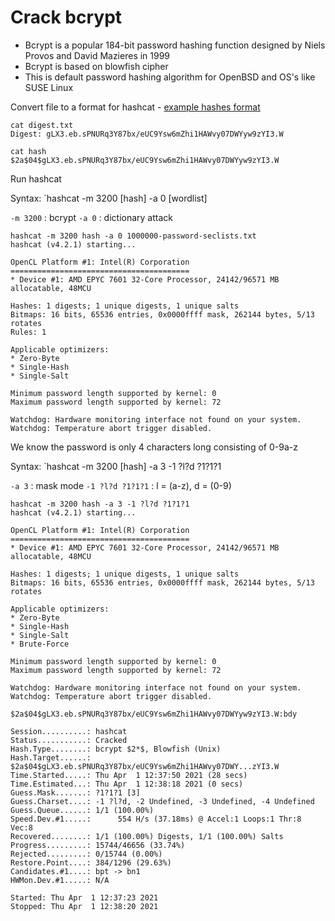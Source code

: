 # Crack bcrypt

- Bcrypt is a popular 184-bit password hashing function designed by Niels Provos and David Mazieres in 1999
- Bcrypt is based on blowfish cipher
- This is default password hashing algorithm for OpenBSD and OS's like SUSE Linux

Convert file to a format for hashcat - [example hashes format](https://hashcat.net/wiki/doku.php?id=example_hashes)
```
cat digest.txt
Digest: gLX3.eb.sPNURq3Y87bx/eUC9Ysw6mZhi1HAWvy07DWYyw9zYI3.W

cat hash
$2a$04$gLX3.eb.sPNURq3Y87bx/eUC9Ysw6mZhi1HAWvy07DWYyw9zYI3.W
```

Run hashcat

Syntax: `hashcat -m 3200 [hash] -a 0 [wordlist]

`-m 3200` : bcrypt
`-a 0` : dictionary attack

```
hashcat -m 3200 hash -a 0 1000000-password-seclists.txt
hashcat (v4.2.1) starting...

OpenCL Platform #1: Intel(R) Corporation
========================================
* Device #1: AMD EPYC 7601 32-Core Processor, 24142/96571 MB allocatable, 48MCU

Hashes: 1 digests; 1 unique digests, 1 unique salts
Bitmaps: 16 bits, 65536 entries, 0x0000ffff mask, 262144 bytes, 5/13 rotates
Rules: 1

Applicable optimizers:
* Zero-Byte
* Single-Hash
* Single-Salt

Minimum password length supported by kernel: 0
Maximum password length supported by kernel: 72

Watchdog: Hardware monitoring interface not found on your system.
Watchdog: Temperature abort trigger disabled.
```

We know the password is only 4 characters long consisting of 0-9a-z

Syntax: `hashcat -m 3200 [hash] -a 3 -1 ?l?d ?1?1?1

`-a 3` : mask mode
`-1 ?l?d ?1?1?1` : l = (a-z), d = (0-9)

```
hashcat -m 3200 hash -a 3 -1 ?l?d ?1?1?1
hashcat (v4.2.1) starting...

OpenCL Platform #1: Intel(R) Corporation
========================================
* Device #1: AMD EPYC 7601 32-Core Processor, 24142/96571 MB allocatable, 48MCU

Hashes: 1 digests; 1 unique digests, 1 unique salts
Bitmaps: 16 bits, 65536 entries, 0x0000ffff mask, 262144 bytes, 5/13 rotates

Applicable optimizers:
* Zero-Byte
* Single-Hash
* Single-Salt
* Brute-Force

Minimum password length supported by kernel: 0
Maximum password length supported by kernel: 72

Watchdog: Hardware monitoring interface not found on your system.
Watchdog: Temperature abort trigger disabled.

$2a$04$gLX3.eb.sPNURq3Y87bx/eUC9Ysw6mZhi1HAWvy07DWYyw9zYI3.W:bdy

Session..........: hashcat
Status...........: Cracked
Hash.Type........: bcrypt $2*$, Blowfish (Unix)
Hash.Target......: $2a$04$gLX3.eb.sPNURq3Y87bx/eUC9Ysw6mZhi1HAWvy07DWY...zYI3.W
Time.Started.....: Thu Apr  1 12:37:50 2021 (28 secs)
Time.Estimated...: Thu Apr  1 12:38:18 2021 (0 secs)
Guess.Mask.......: ?1?1?1 [3]
Guess.Charset....: -1 ?l?d, -2 Undefined, -3 Undefined, -4 Undefined
Guess.Queue......: 1/1 (100.00%)
Speed.Dev.#1.....:      554 H/s (37.18ms) @ Accel:1 Loops:1 Thr:8 Vec:8
Recovered........: 1/1 (100.00%) Digests, 1/1 (100.00%) Salts
Progress.........: 15744/46656 (33.74%)
Rejected.........: 0/15744 (0.00%)
Restore.Point....: 384/1296 (29.63%)
Candidates.#1....: bpt -> bn1
HWMon.Dev.#1.....: N/A

Started: Thu Apr  1 12:37:23 2021
Stopped: Thu Apr  1 12:38:20 2021
```
